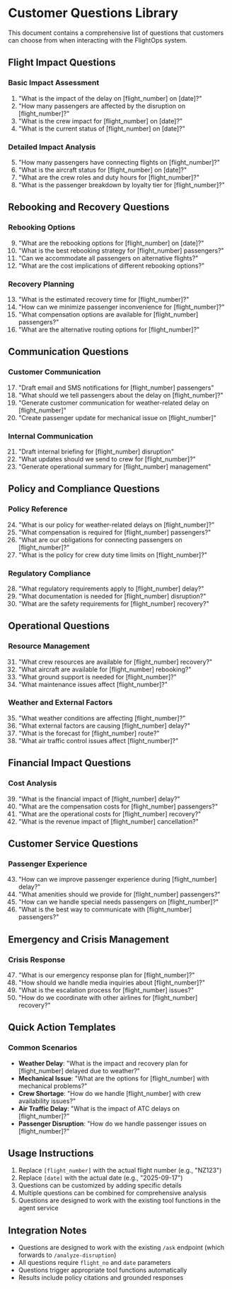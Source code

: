 # Customer Questions Library

This document contains a comprehensive list of questions that customers can choose from when interacting with the FlightOps system.

## Flight Impact Questions

### Basic Impact Assessment
1. "What is the impact of the delay on [flight_number] on [date]?"
2. "How many passengers are affected by the disruption on [flight_number]?"
3. "What is the crew impact for [flight_number] on [date]?"
4. "What is the current status of [flight_number] on [date]?"

### Detailed Impact Analysis
5. "How many passengers have connecting flights on [flight_number]?"
6. "What is the aircraft status for [flight_number] on [date]?"
7. "What are the crew roles and duty hours for [flight_number]?"
8. "What is the passenger breakdown by loyalty tier for [flight_number]?"

## Rebooking and Recovery Questions

### Rebooking Options
9. "What are the rebooking options for [flight_number] on [date]?"
10. "What is the best rebooking strategy for [flight_number] passengers?"
11. "Can we accommodate all passengers on alternative flights?"
12. "What are the cost implications of different rebooking options?"

### Recovery Planning
13. "What is the estimated recovery time for [flight_number]?"
14. "How can we minimize passenger inconvenience for [flight_number]?"
15. "What compensation options are available for [flight_number] passengers?"
16. "What are the alternative routing options for [flight_number]?"

## Communication Questions

### Customer Communication
17. "Draft email and SMS notifications for [flight_number] passengers"
18. "What should we tell passengers about the delay on [flight_number]?"
19. "Generate customer communication for weather-related delay on [flight_number]"
20. "Create passenger update for mechanical issue on [flight_number]"

### Internal Communication
21. "Draft internal briefing for [flight_number] disruption"
22. "What updates should we send to crew for [flight_number]?"
23. "Generate operational summary for [flight_number] management"

## Policy and Compliance Questions

### Policy Reference
24. "What is our policy for weather-related delays on [flight_number]?"
25. "What compensation is required for [flight_number] passengers?"
26. "What are our obligations for connecting passengers on [flight_number]?"
27. "What is the policy for crew duty time limits on [flight_number]?"

### Regulatory Compliance
28. "What regulatory requirements apply to [flight_number] delay?"
29. "What documentation is needed for [flight_number] disruption?"
30. "What are the safety requirements for [flight_number] recovery?"

## Operational Questions

### Resource Management
31. "What crew resources are available for [flight_number] recovery?"
32. "What aircraft are available for [flight_number] rebooking?"
33. "What ground support is needed for [flight_number]?"
34. "What maintenance issues affect [flight_number]?"

### Weather and External Factors
35. "What weather conditions are affecting [flight_number]?"
36. "What external factors are causing [flight_number] delay?"
37. "What is the forecast for [flight_number] route?"
38. "What air traffic control issues affect [flight_number]?"

## Financial Impact Questions

### Cost Analysis
39. "What is the financial impact of [flight_number] delay?"
40. "What are the compensation costs for [flight_number] passengers?"
41. "What are the operational costs for [flight_number] recovery?"
42. "What is the revenue impact of [flight_number] cancellation?"

## Customer Service Questions

### Passenger Experience
43. "How can we improve passenger experience during [flight_number] delay?"
44. "What amenities should we provide for [flight_number] passengers?"
45. "How can we handle special needs passengers on [flight_number]?"
46. "What is the best way to communicate with [flight_number] passengers?"

## Emergency and Crisis Management

### Crisis Response
47. "What is our emergency response plan for [flight_number]?"
48. "How should we handle media inquiries about [flight_number]?"
49. "What is the escalation process for [flight_number] issues?"
50. "How do we coordinate with other airlines for [flight_number] recovery?"

## Quick Action Templates

### Common Scenarios
- **Weather Delay**: "What is the impact and recovery plan for [flight_number] delayed due to weather?"
- **Mechanical Issue**: "What are the options for [flight_number] with mechanical problems?"
- **Crew Shortage**: "How do we handle [flight_number] with crew availability issues?"
- **Air Traffic Delay**: "What is the impact of ATC delays on [flight_number]?"
- **Passenger Disruption**: "How do we handle passenger issues on [flight_number]?"

## Usage Instructions

1. Replace `[flight_number]` with the actual flight number (e.g., "NZ123")
2. Replace `[date]` with the actual date (e.g., "2025-09-17")
3. Questions can be customized by adding specific details
4. Multiple questions can be combined for comprehensive analysis
5. Questions are designed to work with the existing tool functions in the agent service

## Integration Notes

- Questions are designed to work with the existing `/ask` endpoint (which forwards to `/analyze-disruption`)
- All questions require `flight_no` and `date` parameters
- Questions trigger appropriate tool functions automatically
- Results include policy citations and grounded responses
